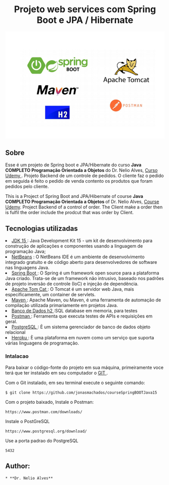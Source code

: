 <h1 align="center"> Projeto web services com Spring Boot e JPA / Hibernate  </h1>

  <div align="center">
    <img src="tools-image.png">
  </div>

<h2> Sobre </h2>
  
  Esse é um projeto de Spring boot e JPA/Hibernate do curso <b>Java COMPLETO Programação Orientada a Objetos </b> do Dr. Nelio Alves,
  <a href="https://www.udemy.com/course/java-curso-completo/"> Curso Udemy </a>. Projeto Backend de um controle de pedidos. O cliente faz o pedido em seguida
  é feito o pedido de venda contento os produtos que foram pedidos pelo cliente.
  
  This is a Project of Spring Boot and JPA/Hibernate of course  <b>Java COMPLETO Programação Orientada a Objetos </b> of Dr. Nelio Alves,
  <a href="https://www.udemy.com/course/java-curso-completo/"> Course Udemy</a>. Project Backend of a control of order. The Client make a order then is fulfil the
  order include the prodcut that was order by Client.
 
 <h2> Tecnologias utilizadas </h2>
  <u1>
    <li><a href="https://www.oracle.com/java/technologies/javase/jdk15-archive-downloads.html"> JDK 15 </a> : Java Development Kit 15 - um kit de desenvolvimento para 
    construção de aplicações e componentes usando a linguagem de programação Java;</li>
    <li><a href="https://netbeans.apache.org/download/index.html"> NetBeans</a> : O NetBeans IDE é um ambiente de desenvolvimento integrado gratuito e de código aberto 
    para desenvolvedores de software nas linguagens Java.</li>
    <li><a href="https://spring.io/"> Spring Boot </a> : O Spring é um framework open source para a plataforma Java criado. Trata-se de um framework não intrusivo,
    baseado nos padrões de projeto inversão de controle (IoC) e injeção de dependência.</li>
    <li><a href="http://tomcat.apache.org/"> Apache Tom Cat </a> : O Tomcat é um servidor web Java, mais especificamente, um container de servlets.</li>
    <li><a href="https://maven.apache.org/"> Maven </a> : Apache Maven, ou Maven, é uma ferramenta de automação de compilação utilizada primariamente em projetos Java.</li>
    <li><a href="https://www.h2database.com/html/main.html"> Banco de Dados h2 </a> :SQL database em memoria, para testes</li>
    <li><a href="https://www.postman.com/downloads/"> Postman </a> :  Ferramenta que executa testes de APIs e requisições em geral.</li>
    <li><a href="https://www.postgresql.org/download/"> PostgreSQL </a> : È um sistema gerenciador de banco de dados objeto relacional </li>
    <li><a href="https://dashboard.heroku.com/apps"> Heroku </a> : È uma plataforma em nuvem como um serviço que suporta várias linguagens de programação.</li>
  </u1> 
  
  <h3> Intalacao </h2>
  
  Para baixar o código-fonte do projeto em sua máquina, primeiramente voce terá que ter instalado em seu computador o <a href="https://git-scm.com/"> GIT </a>.

  Com o Git instalado, em seu terminal execute o seguinte comando:
  
  ```
  $ git clone https://github.com/jonasmachados/courseSpringBOOTJava15
  ```
  Com o projeto baixado, Instale o Postman:
  
  ```
  https://www.postman.com/downloads/
  ```
  Instale o PostGreSQL
  
   ```
   https://www.postgresql.org/download/
   ```
   Use a porta padrao do PostgreSQL
   
   ```
   5432
   ```
   <h2> Author: </h2>

    * **Dr. Nelio Alves** 
 
  
  
  
